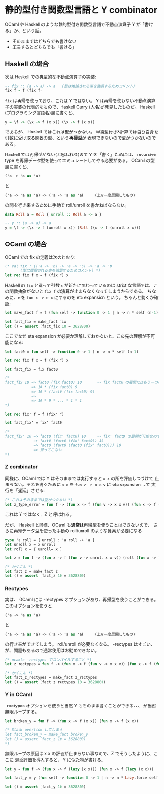 静的型付き関数型言語と Y combinator 
===========================================

OCaml や Haskell のような静的型付き関数型言語で不動点演算子 Y が「書ける」か、という話。

* そのままではどちらでも書けない
* 工夫するとどちらでも「書ける」

Haskell の場合
-----------------

次は Haskell での典型的な不動点演算子の実装:

```haskell
-- fix :: (a -> a) -> a   (型は推論される事を強調するためコメント)
fix f = f (fix f)
```

`fix` は再帰を使っており、これは Y ではない。
Y は再帰を使わない不動点演算子の実装の代表的なもので、Haskell Curry (人名)が発見したものだ。
Haskell (プログラミング言語名)風に書くと、

```haskell
y = \f -> (\x -> f (x x)) (\x -> f (x x))
```

であるが、 Haskell ではこれは型がつかない。
単純型付きλ計算では自分自身を引数に受け取る関数の型、という**再帰型**が
表現できないので型がつかないのである。

Haskell では再帰型がない(と思われる)ので
Y を「書く」ためには、 recursive type を再帰データ型を使ってエミュレートしてやる必要がある。
OCaml の型風に書くと、

```ocaml
('a -> 'a as 'a)
```

と

```ocaml
('a -> 'a as 'a) -> ('a -> 'a as 'a)     (上を一度展開したもの)
```

の間を行き来するために手動で roll/unroll を書かねばならない。

```haskell
data Roll a = Roll { unroll :: Roll a -> a }

-- y :: (a -> a) -> a
y = \f -> (\x -> f (unroll x x)) (Roll (\x -> f (unroll x x)))
```

OCaml の場合
-----------------

OCaml での fix の定義は次のとおり:

```ocaml
(* val fix : (('a -> 'b) -> 'a -> 'b) -> 'a -> 'b
       (型は推論される事を強調するためコメント) *)
let rec fix f x = f (fix f) x
```

Haskell の `fix` と違って引数 `x` が新たに加わっているのは
strict な言語では、この関数抽象がないと `fix f` の演算が止まらなくなってしまうからである。
ちなみに、`e` を `fun x -> e x` にするのを eta expansion という。
ちゃんと動くか確認:

```ocaml
let make_fact f = f (fun self -> function 0 -> 1 | n -> n * self (n-1))

let fact_fix = make_fact fix
let () = assert (fact_fix 10 = 3628800)
```

ここでなぜ eta expansion が必要か理解しておかないと、この先の理解が不可能になる:

```ocaml
let fact0 = fun self -> function 0 -> 1 | n -> n * self (n-1)

let rec fix f x = f (fix f) x

let fact_fix = fix fact0

(*
fact_fix 10 => fact0 (fix fact0) 10       -- fix fact0 の展開にはもう一つ引数が必要
            => 10 * (fix fact0) 9
            => 10 * (fact0 (fix fact0) 9)
            => ...
            => 10 * 9 * ... * 1 * 1
*)

let rec fix' f = f (fix' f)

let fact_fix' = fix' fact0

(*
fact_fix' 10 => fact0 (fix' fact0) 10     -- fix' fact0 の展開が可能なのでしてしまう
             => fact0 (fact0 (fix' fact0)) 10
             => fact0 (fact0 (fact0 (fix' fact0))) 10
             => 帰ってこない
*)
```

### Z combinator

同様に、OCaml では Y はそのままでは実行すると `x x` の所を評価しつづけて
止まらない。それを防ぐために `x x` を `fun v -> x x v` に eta expansion して
実行を「遅延」させる:

```ocaml
(* これはそのままでは型がつかない *)
let z_type_error = fun f -> (fun x -> f (fun v -> x x v)) (fun x -> f (fun v -> x x v))
```

これは Y ではなく、Z と呼ばれる。

だが、 Haskell と同様、OCaml も**通常は**再帰型を使うことはできないので、
さらに再帰データ型を使った手動の roll/unroll のような鼻薬が必要になる

```ocaml
type 'a roll = { unroll : 'a roll -> 'a }
let unroll x = x.unroll
let roll x = { unroll= x }

let z = fun f -> (fun x -> f (fun v -> unroll x x v)) (roll (fun x -> f (fun v -> unroll x x v)))

(* かくにん *)
let fact_z = make_fact z
let () = assert (fact_z 10 = 3628800)
```

### Rectypes

実は、 OCaml には -rectypes オプションがあり、再帰型を使うことができる。
このオプションを使うと

```ocaml
('a -> 'a as 'a)
```
と
```ocaml
('a -> 'a as 'a) -> ('a -> 'a as 'a)     (上を一度展開したもの)
```
の行き来ができてしまう。
roll/unroll が必要なくなる。
-rectypes はすごい、が、問題もあるので通常使用はお勧めできない。

```ocaml
(* ocamlc -rectypes でコンパイルすること *)
let z_rectypes = fun f -> (fun x -> f (fun v -> x x v)) (fun x -> f (fun v -> x x v))

(* かくにん *)
let fact_z_rectypes = make_fact z_rectypes
let () = assert (fact_z_rectypes 10 = 3628800)
```

### Y in OCaml

-rectypes オプションを使うと当然 Y もそのまま書くことができる、、、
が当然無限ループする。

```ocaml
let broken_y = fun f -> (fun x -> f (x x)) (fun x -> f (x x))

(* Stack overflow してしまう
let fact_broken_y = make_fact broken_y
let () = assert (fact_z 10 = 3628800)
*)
```

無限ループの原因は x x の評価が止まらない事なので、Z でそうしたように、ここに
遅延評価を導入すると、 Y に似た物が書ける。

```ocaml
let y = fun f -> (fun x -> f (lazy (x x))) (fun x -> f (lazy (x x)))

let fact_y = y (fun self -> function 0 -> 1 | n -> n * Lazy.force self (n-1))

let () = assert (fact_y 10 = 3628800)
```
